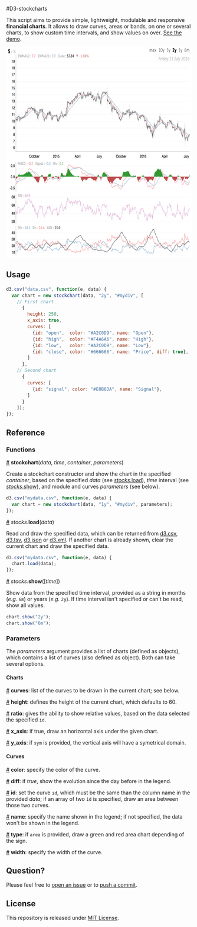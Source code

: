 #D3-stockcharts

This script aims to provide simple, lightweight, modulable and responsive **financial charts**. It allows to draw curves, areas or bands, on one or several charts, to show custom time intervals, and show values on over. [See the demo](https://www.sylvaindurand.org/d3-stockcharts/).

<a href="https://www.sylvaindurand.org/d3-stockcharts/"><img src="preview.png" width="670" height="570" /></a>

## Usage

```js
d3.csv("data.csv", function(e, data) {
  var chart = new stockchart(data, "2y", "#mydiv", [
    // First chart
      {
        height: 250,
        x_axis: true,
        curves: [
          {id: "open",  color: "#A2C0D9", name: "Open"},
          {id: "high",  color: "#F4A6A6", name: "High"},
          {id: "low",   color: "#A2C0D9", name: "Low"},
          {id: "close", color: "#666666", name: "Price", diff: true},
        ]
      },
    // Second chart
      {
        curves: [
          {id: "signal", color: "#E0B8DA", name: "Signal"},
        ]
      }
    ]);
});
```

## Reference

### Functions

<a href="#new" name="new">#</a> <b>stockchart</b>(<i>data</i>, <i>time</i>, <i>container</i>, <i>parameters</i>)

Create a stockchart constructor and show the chart in the specified *container*, based on the specified *data* (see [*stocks*.load](#load)), *time* interval (see [*stocks*.show](#show)), and module and curves *parameters* (see below).

```js
d3.csv("mydata.csv", function(e, data) {
  var chart = new stockchart(data, "1y", "#mydiv", parameters);
});
```

<a href="#load" name="load">#</a> <i>stocks</i>.<b>load</b>(<i>data</i>)

Read and draw the specified data, which can be returned from [d3.csv](https://github.com/d3/d3-request/blob/master/README.md#csv), [d3.tsv](https://github.com/d3/d3-request/blob/master/README.md#tsv), [d3.json](https://github.com/d3/d3-request/blob/master/README.md#json) or [d3.xml](https://github.com/d3/d3-request/blob/master/README.md#xml). If another chart is already shown, clear the current chart and draw the specified data.

```js
d3.csv("mydata.csv", function(e, data) {
  chart.load(data);
});
```

<a href="#show" name="show">#</a> <i>stocks</i>.<b>show</b>([<i>time</i>])

Show data from the specified time interval, provided as a string in months (*e.g.* `6m`) or years (*e.g.* `2y`). If time interval isn't specified or can't be read, show all values.

```js
chart.show("2y");
chart.show("6m");
```

### Parameters
The *parameters* argument provides a list of charts (defined as objects), which contains a list of curves (also defined as object). Both can take several options.


#### Charts

<a href="#curves" name="curves">#</a> <b>curves</b>: list of the curves to be drawn in the current chart; see below.

<a href="#height" name="height">#</a> <b>height</b>: defines the height of the current chart, which defaults to 60.

<a href="#ratio" name="ratio">#</a> <b>ratio</b>: gives the ability to show relative values, based on the data selected the specified `id`.

<a href="#x_axis" name="x_axis">#</a> <b>x_axis</b>: if true, draw an horizontal axis under the given chart.

<a href="#y_axis" name="y_axis">#</a> <b>y_axis</b>: if `sym` is provided, the vertical axis will have a symetrical domain.


#### Curves

<a href="#color" name="color">#</a> <b>color</b>: specify the color of the curve.

<a href="#diff" name="diff">#</a> <b>diff</b>: if *true*, show the evolution since the day before in the legend.

<a href="#id" name="id">#</a> <b>id</b>: set the curve `id`, which must be the same than the column name in the provided *data*; if an array of two `id` is specified, draw an area between those two curves.

<a href="#name" name="name">#</a> <b>name</b>: specify the name shown in the legend; if not specified, the data won't be shown in the legend.

<a href="#type" name="type">#</a> <b>type</b>: if `area` is provided, draw a green and red area chart depending of the sign.

<a href="#width" name="width">#</a> <b>width</b>: specify the width of the curve.


## Question?
Please feel free to [open an issue](https://github.com/sylvaindurand/d3-stockchart/issues) or to [push a commit](https://github.com/sylvaindurand/d3-stockchart/pulls).

## License

This repository is released under [MIT License](http://opensource.org/licenses/MIT).
